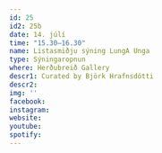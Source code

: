 ```yaml
---
id: 25
id2: 25b
date: 14. júlí
time: "15.30–16.30"
name: Listasmiðju sýning LungA Unga
type: Sýningaropnun
where: Herðubreið Gallery
descr1: Curated by Björk Hrafnsdótti
descr2: 
img: ''
facebook: 
instagram:  
website:
youtube: 
spotify:
---
```

